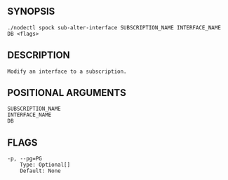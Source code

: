 ## SYNOPSIS
    ./nodectl spock sub-alter-interface SUBSCRIPTION_NAME INTERFACE_NAME DB <flags>
 
## DESCRIPTION
    Modify an interface to a subscription.
 
## POSITIONAL ARGUMENTS
    SUBSCRIPTION_NAME
    INTERFACE_NAME
    DB
 
## FLAGS
    -p, --pg=PG
        Type: Optional[]
        Default: None
